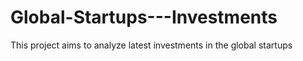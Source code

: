 # Global-Startups---Investments
This project aims to analyze latest investments in the global startups
